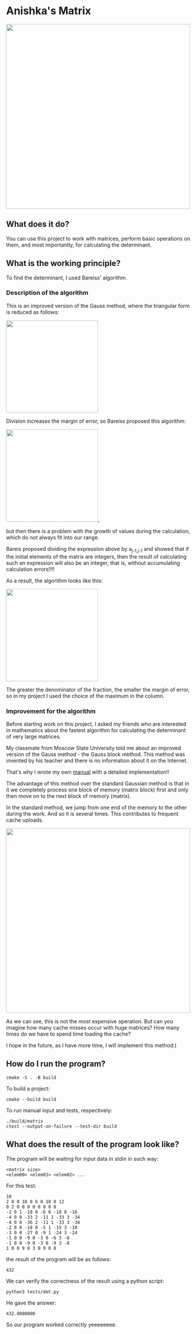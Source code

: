 # Anishka's Matrix

<image src="for_readme/thematrix.png" width=500px>

## What does it do?

You can use this project to work with matrices, perform basic operations on them, and most importantly, for calculating the determinant.

## What is the working principle?

To find the determinant, I used Bareiss' algorithm. 

### Description of the algorithm

This is an improved version of the Gauss method, where the triangular form is reduced as follows:

<image src="for_readme/pic1.png" width=250px>

Division increases the margin of error, so Bareiss proposed this algorithm:

<image src="for_readme/pic2.png" width=250px>,

but then there is a problem with the growth of values during the calculation, which do not always fit into our range.

Bareis proposed dividing the expression above by a<sub>j-1,j-1</sub> and showed that if the initial elements of the matrix are integers, then the result of calculating such an expression will also be an integer, that is, without accumulating calculation errors!!!!

As a result, the algorithm looks like this:

<image src="for_readme/pic3.png" width=250px>

The greater the denominator of the fraction, the smaller the margin of error, so in my project I used the choice of the maximum in the column.

### Improvement for the algorithm

Before starting work on this project, I asked my friends who are interested in mathematics about the fastest algorithm for calculating the determinant of very large matrices. 

My classmate from Moscow State University told me about an improved version of the Gauss method - the Gauss block method. This method was invented by his teacher and there is no information about it on the Internet.

That's why I wrote my own [manual](/for_readme/manual.pdf) with a detailed implementation!!

The advantage of this method over the standard Gaussian method is that in it we completely process one block of memory (matrix block) first and only then move on to the next block of memory (matrix).

In the standard method, we jump from one end of the memory to the other during the work. And so it is several times. This contributes to frequent cache uploads.

<image src="for_readme/pic4.png" width=500px>

As we can see, this is not the most expensive operation. But can you imagine how many cache misses occur with huge matrices?  How many times do we have to spend time loading the cache?

I hope in the future, as I have more time, I will implement this method:)

## How do I run the program?

```
cmake -S . -B build
```

To build a project:

```
cmake --build build
```

To run manual input and tests, respectively:

```
./build/matrix
ctest --output-on-failure --test-dir build
```

## What does the result of the program look like?

The program will be waiting for input data in stdin in such way:

```
<matrix size>
<elem00> <elem01> <elem02> ...
```

For this test:

```
10
2 0 0 18 0 6 0 18 0 12
0 2 0 0 0 0 0 0 0 0
-2 0 1 -18 0 -6 0 -18 0 -16
-4 0 0 -33 2 -11 1 -33 3 -34
-4 0 0 -36 2 -11 1 -33 3 -34
-2 0 0 -18 0 -5 1 -15 3 -18
-3 0 0 -27 0 -9 1 -24 3 -24
-1 0 0 -9 0 -3 0 -6 3 -8
-1 0 0 -9 0 -3 0 -9 3 -8
1 0 0 9 0 3 0 9 0 8
```

the result of the program will be as follows:

```
432
```

We can verify the correctness of the result using a python script:

```
python3 tests/det.py
```

He gave the answer:
```
432.0000000
```

So our program worked correctly yeeeeeeee.